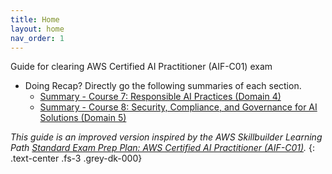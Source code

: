 ```yaml
---
title: Home
layout: home
nav_order: 1
---
```


Guide for clearing AWS Certified AI Practitioner (AIF-C01) exam

- Doing Recap? Directly go the following summaries of each section.
  - [Summary - Course 7: Responsible AI Practices (Domain 4)]({{site.baseurl}}/responsible-ai-practices/summary.md)
  - [Summary - Course 8: Security, Compliance, and Governance for AI Solutions (Domain 5)]({{site.baseurl}}/security-compliance-and-governance-for-ai-solutions/summary.md)



_This guide is an improved version inspired by the AWS Skillbuilder Learning Path [Standard Exam Prep Plan: AWS Certified AI Practitioner (AIF-C01)](https://explore.skillbuilder.aws/learn/learning-plans/2193/standard-exam-prep-plan-aws-certified-ai-practitioner-aif-c01)._
{: .text-center .fs-3 .grey-dk-000}
